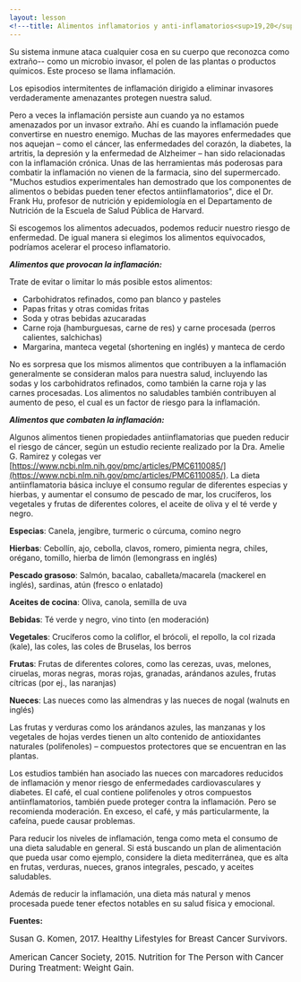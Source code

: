 ```yaml
---
layout: lesson
<!---title: Alimentos inflamatorios y anti-inflamatorios<sup>19,20</sup>--->
---
```

Su sistema inmune ataca cualquier cosa en su cuerpo que reconozca como extraño-- como un microbio invasor, el polen de las plantas o productos químicos. Este proceso se llama inflamación.  

Los episodios intermitentes de inflamación dirigido a eliminar invasores verdaderamente amenazantes protegen nuestra salud. 

Pero a veces la inflamación persiste aun cuando ya no estamos amenazados por un invasor extraño. Ahí es cuando la inflamación puede convertirse en nuestro enemigo. Muchas de las mayores enfermedades que nos aquejan – como el cáncer, las enfermedades del corazón, la diabetes, la artritis, la depresión y la enfermedad de Alzheimer – han sido relacionadas con la inflamación crónica.
Unas de las herramientas más poderosas para combatir la inflamación no vienen de la farmacia, sino del supermercado. "Muchos estudios experimentales han demostrado que los componentes de alimentos o bebidas pueden tener efectos antiinflamatorios", dice el Dr. Frank Hu, profesor de nutrición y epidemiología en el Departamento de Nutrición de la Escuela de Salud Pública de Harvard.
		
Si escogemos los alimentos adecuados, podemos reducir nuestro riesgo de enfermedad. De igual manera si elegimos los alimentos equivocados, podríamos acelerar el proceso inflamatorio.


***Alimentos que provocan la inflamación:***

Trate de evitar o limitar lo más posible estos alimentos:

* Carbohidratos refinados, como pan blanco y pasteles
* Papas fritas y otras comidas fritas
* Soda y otras bebidas azucaradas
* Carne roja (hamburguesas, carne de res) y carne procesada (perros calientes, salchichas)
* Margarina, manteca vegetal (shortening en inglés) y manteca de cerdo

No es sorpresa que los mismos alimentos que contribuyen a la inflamación generalmente se consideran malos para nuestra salud, incluyendo las sodas y los carbohidratos refinados, como también la carne roja y las carnes procesadas. Los alimentos no saludables también contribuyen al aumento de peso, el cual es un factor de riesgo para la inflamación.


***Alimentos que combaten la inflamación:***

Algunos alimentos tienen propiedades antiinflamatorias que pueden reducir el riesgo de cáncer, según un estudio reciente realizado por la Dra. Amelie G. Ramirez y colegas ver [https://www.ncbi.nlm.nih.gov/pmc/articles/PMC6110085/](https://www.ncbi.nlm.nih.gov/pmc/articles/PMC6110085/). La dieta antiinflamatoria básica incluye el consumo regular de diferentes especias y hierbas, y aumentar el consumo de pescado de mar, los crucíferos, los vegetales y frutas de diferentes colores, el aceite de oliva y el té verde y negro.

**Especias**: 	Canela, jengibre, turmeric o cúrcuma, comino negro

**Hierbas**:	Cebollín, ajo, cebolla, clavos, romero, pimienta negra, chiles, orégano, tomillo, hierba de limón (lemongrass en inglés)

**Pescado grasoso**:	Salmón, bacalao, caballeta/macarela (mackerel en inglés), sardinas, atún (fresco o enlatado)

**Aceites de cocina**:	Oliva, canola, semilla de uva

**Bebidas**:	Té verde y negro, vino tinto (en moderación)

**Vegetales**:	Crucíferos como la coliflor, el brócoli, el repollo, la col rizada (kale), las coles, las coles de Bruselas, los berros

**Frutas**:	Frutas de diferentes colores, como las cerezas, uvas, melones, ciruelas, moras negras, moras rojas, granadas, arándanos azules, frutas cítricas (por ej., las naranjas)

**Nueces**:	Las nueces como las almendras y las nueces de nogal (walnuts en inglés)

Las frutas y verduras como los arándanos azules, las manzanas y los vegetales de hojas verdes tienen un alto contenido de antioxidantes naturales (polifenoles) – compuestos protectores que se encuentran en las plantas.

Los estudios también han asociado las nueces con marcadores reducidos de inflamación y menor riesgo de enfermedades cardiovasculares y diabetes. El café, el cual contiene polifenoles y otros compuestos antiinflamatorios, también puede proteger contra la inflamación. Pero se recomienda moderación. En exceso, el café, y más particularmente, la cafeína, puede causar problemas. 

Para reducir los niveles de inflamación, tenga como meta el consumo de una dieta saludable en general. Si está buscando un plan de alimentación que pueda usar como ejemplo, considere la dieta mediterránea, que es alta en frutas, verduras, nueces, granos integrales, pescado, y aceites saludables.

Además de reducir la inflamación, una dieta más natural y menos procesada puede tener efectos notables en su salud física y emocional.

**Fuentes:**

<span style="font-size:15px;">Susan G. Komen, 2017. Healthy Lifestyles for Breast Cancer Survivors.</span>

<span style="font-size:15px;">American Cancer Society, 2015. Nutrition for The Person with Cancer During Treatment: Weight Gain.</span>








